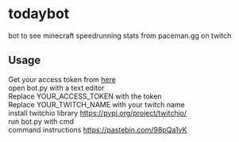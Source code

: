# todaybot
 bot to see minecraft speedrunning stats from paceman.gg on twitch

## Usage
Get your access token from [here](https://twitchtokengenerator.com/) \
open bot.py with a text editor \
Replace YOUR_ACCESS_TOKEN with the token\
Replace YOUR_TWITCH_NAME with your twitch name\
install twitchio library https://pypi.org/project/twitchio/ \
run bot.py with cmd \
command instructions https://pastebin.com/98pQa1vK